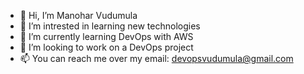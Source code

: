 - 👋 Hi, I’m Manohar Vudumula
- 👀 I’m intrested in learning new technologies
- 🌱 I’m currently learning DevOps with AWS 
- 💞️ I’m looking to work on a DevOps project
- 📫 You can reach me over my email: devopsvudumula@gmail.com

<!---
mvudumula5238/mvudumula5238 is a ✨ special ✨ repository because its `README.md` (this file) appears on your GitHub profile.
You can click the Preview link to take a look at your changes.
--->
